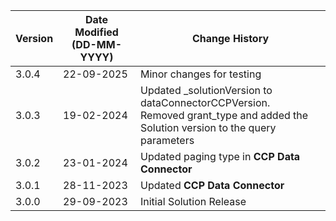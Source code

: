 | **Version** | **Date Modified (DD-MM-YYYY)** | **Change History**                                 |
|-------------|--------------------------------|----------------------------------------------------|
| 3.0.4       | 22-09-2025                     | Minor changes for testing |
| 3.0.3       | 19-02-2024                     | Updated _solutionVersion to dataConnectorCCPVersion. <br/> Removed grant_type and added the Solution version to the query parameters |
| 3.0.2       | 23-01-2024                     | Updated paging type in **CCP Data Connector**      |
| 3.0.1       | 28-11-2023                     | Updated **CCP Data Connector**                     |
| 3.0.0       | 29-09-2023                     | Initial Solution Release                           |
